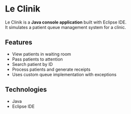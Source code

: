 # Le Clinik

Le Clinik is a **Java console application** built with Eclipse IDE.  
It simulates a patient queue management system for a clinic.

## Features
- View patients in waiting room
- Pass patients to attention
- Search patient by ID
- Process patients and generate receipts
- Uses custom queue implementation with exceptions

## Technologies
- Java
- Eclipse IDE
